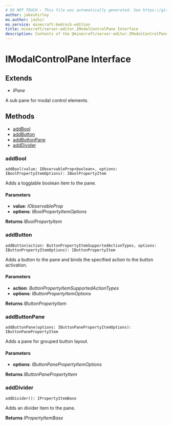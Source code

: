 ```yaml
---
# DO NOT TOUCH — This file was automatically generated. See https://github.com/mojang/minecraftapidocsgenerator to modify descriptions, examples, etc.
author: jakeshirley
ms.author: jashir
ms.service: minecraft-bedrock-edition
title: minecraft/server-editor.IModalControlPane Interface
description: Contents of the @minecraft/server-editor.IModalControlPane class.
---
```

# IModalControlPane Interface

## Extends
- *IPane*

A sub pane for modal control elements.

## Methods
- [addBool](#addbool)
- [addButton](#addbutton)
- [addButtonPane](#addbuttonpane)
- [addDivider](#adddivider)

### **addBool**
`
addBool(value: IObservableProp<boolean>, options: IBoolPropertyItemOptions): IBoolPropertyItem
`

Adds a togglable boolean item to the pane.

#### **Parameters**
- **value**: *IObservableProp<boolean>*
- **options**: *IBoolPropertyItemOptions*

**Returns** *IBoolPropertyItem*

### **addButton**
`
addButton(action: ButtonPropertyItemSupportedActionTypes, options: IButtonPropertyItemOptions): IButtonPropertyItem
`

Adds a button to the pane and binds the specified action to the button activation.

#### **Parameters**
- **action**: *ButtonPropertyItemSupportedActionTypes*
- **options**: *IButtonPropertyItemOptions*

**Returns** *IButtonPropertyItem*

### **addButtonPane**
`
addButtonPane(options: IButtonPanePropertyItemOptions): IButtonPanePropertyItem
`

Adds a pane for grouped button layout.

#### **Parameters**
- **options**: *IButtonPanePropertyItemOptions*

**Returns** *IButtonPanePropertyItem*

### **addDivider**
`
addDivider(): IPropertyItemBase
`

Adds an divider item to the pane.

**Returns** *IPropertyItemBase*
